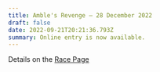 ```yaml
---
title: Amble's Revenge ‒ 28 December 2022
draft: false
date: 2022-09-21T20:21:36.793Z
summary: Online entry is now available.
---
```

D﻿etails on the [Race Page](https://pfrac.co.uk/races/ambles-revenge)